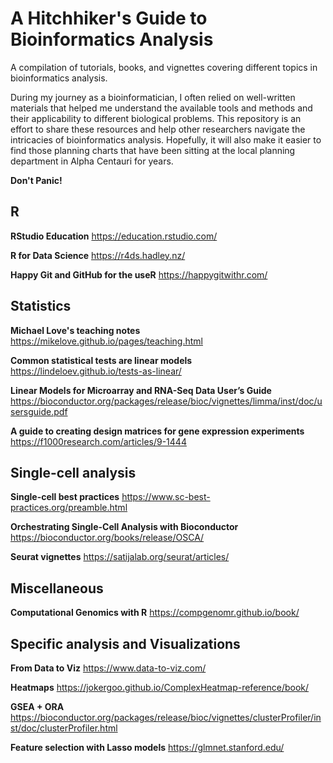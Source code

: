 # A Hitchhiker's Guide to Bioinformatics Analysis
A compilation of tutorials, books, and vignettes covering different topics in bioinformatics analysis.

During my journey as a bioinformatician, I often relied on well-written materials 
that helped me understand the available tools and methods and their applicability 
to different biological problems. This repository is an effort to share these 
resources and help other researchers navigate the intricacies of bioinformatics 
analysis. Hopefully, it will also make it easier to find those planning charts that 
have been sitting at the local planning department in Alpha Centauri for years.

**Don't Panic!**

## R
**RStudio Education**
https://education.rstudio.com/

**R for Data Science**
https://r4ds.hadley.nz/

**Happy Git and GitHub for the useR**
https://happygitwithr.com/

## Statistics
**Michael Love's teaching notes** 
https://mikelove.github.io/pages/teaching.html

**Common statistical tests are linear models**
https://lindeloev.github.io/tests-as-linear/

**Linear Models for Microarray and RNA-Seq Data User’s Guide**
https://bioconductor.org/packages/release/bioc/vignettes/limma/inst/doc/usersguide.pdf

**A guide to creating design matrices for gene expression experiments**
https://f1000research.com/articles/9-1444

## Single-cell analysis
**Single-cell best practices**
https://www.sc-best-practices.org/preamble.html

**Orchestrating Single-Cell Analysis with Bioconductor**
https://bioconductor.org/books/release/OSCA/

**Seurat vignettes**
https://satijalab.org/seurat/articles/ 

## Miscellaneous
**Computational Genomics with R**
https://compgenomr.github.io/book/

## Specific analysis and Visualizations
**From Data to Viz**
https://www.data-to-viz.com/

**Heatmaps**
https://jokergoo.github.io/ComplexHeatmap-reference/book/

**GSEA + ORA**
https://bioconductor.org/packages/release/bioc/vignettes/clusterProfiler/inst/doc/clusterProfiler.html

**Feature selection with Lasso models**
https://glmnet.stanford.edu/




